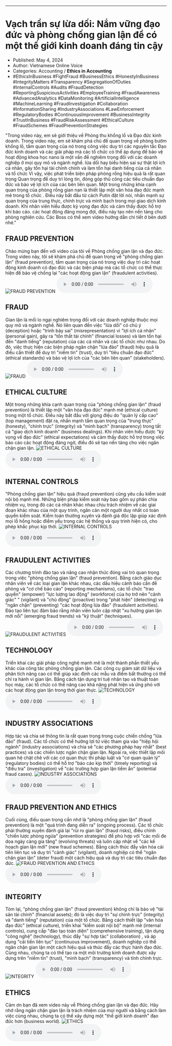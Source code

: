 
---

# Vạch trần sự lừa dối: Nắm vững đạo đức và phòng chống gian lận để có một thế giới kinh doanh đáng tin cậy

- Published: May 4, 2024
- Author: Vietnamese Online Voice
- Categories: Accounting / **Ethics in Accounting**
- #EthicsInBusiness #FightFraud #BusinessEthics #HonestyInBusiness #IntegrityMatters #Transparency #SegregationOfDuties #InternalControls #Audits #FraudDetection #ReportingSuspiciousActivities #EmployeeTraining #FraudAwareness #AdvancedAnalytics #DataMonitoring #ArtificialIntelligence #MachineLearning #FraudInvestigation #Collaboration #InformationSharing #IndustryAssociations #LawEnforcement #RegulatoryBodies #ContinuousImprovement #BusinessIntegrity #TrustInBusiness #FraudRiskAssessment #EthicalCulture #FraudSchemes #FraudPreventionStrategies

"Trong video này, em sẽ giới thiệu về Phòng thu khổng lồ và Đạo đức kinh doanh. Trong video này, em sẽ khám phá chủ đề quan trọng về phòng bướm khổng lồ, tầm quan trọng của nó trong công việc duy trì các nguyên tắc Đạo đức kinh doanh và các giải pháp mà các tổ chức có thể áp dụng để bảo vệ hoạt động khoa học nano là một vấn đề nghiêm trọng đối với các doanh nghiệp ở mọi quy mô và ngành nghề. lừa dối hay biểu hiện sai sự thật lợi ích cá nhân, gây tổn hại tài chính chính và làm tổn hại danh tiếng của cá nhân và tổ chức Vì vậy, việc phát triển biện pháp phòng rồng hiệu quả là rất quan trọng Quan trọng để duy trì lòng tin, đóng góp thủ công các tiêu chuẩn đạo đức và bảo vệ lợi ích của các bên liên quan. Một trong những khía cạnh quan trọng của phòng rồng gian nan là thiết lập một văn hóa đạo đức mạnh mẽ trong tổ chức . Điều này bắt đầu từ cách Putin đặt lời nói, nhấn mạnh sự quan trọng của trung thực, chính trực và minh bạch trong mọi giao dịch kinh doanh. Khi nhân viên hiểu được kỳ vọng đạo đức và cảm thấy được hỗ trợ khi báo cáo. các hoạt động đáng mong đợi, điều này tạo nên nền tảng cho phòng nghiên cứu. Các Boss có thể xem video hướng dẫn chi tiết ở bên dưới nhé."


## FRAUD PREVENTION

Chào mừng bạn đến với video của tôi về Phòng chống gian lận và đạo đức. Trong video này, tôi sẽ khám phá chủ đề quan trọng về "phòng chống gian lận" (fraud prevention), tầm quan trọng của nó trong việc duy trì các hoạt động kinh doanh có đạo đức và các biện pháp mà các tổ chức có thể thực hiện để bảo vệ chống lại "các hoạt động gian lận" (fraudulent activities).
![FRAUD PREVENTION](https://http-archiver-apis-production-80.schnworks.com/storage/images/transitions/2024-05-04/transition--15475329464-Montserrat-Black-880E4F.jpg)
<audio controls>
    <source src="https://http-archiver-apis-production-80.schnworks.com/storage/storage/audio/file-17108635603.mp3" type="audio/mpeg">
</audio>



## FRAUD

Gian lận là mối lo ngại nghiêm trọng đối với các doanh nghiệp thuộc mọi quy mô và ngành nghề. Nó liên quan đến việc "lừa dối" có chủ ý (deception) hoặc "trình bày sai" (misrepresentation) vì "lợi ích cá nhân" (personal gain), gây ra "tổn thất tài chính" (financial losses) và làm tổn hại đến "danh tiếng" (reputation) của các cá nhân và các tổ chức như nhau. Do đó, việc thực hiện các biện pháp ngăn chặn "lừa đảo" (fraud) hiệu quả là điều cần thiết để duy trì "niềm tin" (trust), duy trì "tiêu chuẩn đạo đức" (ethical standards) và bảo vệ lợi ích của "các bên liên quan" (stakeholders).
![FRAUD](https://http-archiver-apis-production-80.schnworks.com/storage/images/transitions/2024-05-04/transition-17795559218-Montserrat-SemiBold-9C27B0.jpg)
<audio controls>
    <source src="https://http-archiver-apis-production-80.schnworks.com/storage/storage/audio/file-5830664343.mp3" type="audio/mpeg">
</audio>



## ETHICAL CULTURE

Một trong những khía cạnh quan trọng của "phòng chống gian lận" (fraud prevention) là thiết lập một "văn hóa đạo đức" mạnh mẽ (ethical culture) trong một tổ chức. Điều này bắt đầu với giọng điệu do "quản lý cấp cao" (top management) đặt ra, nhấn mạnh tầm quan trọng của "trung thực" (honesty), "chính trực" (integrity) và "minh bạch" (transparency) trong tất cả "giao dịch kinh doanh" (business dealings). Khi nhân viên hiểu được "kỳ vọng về đạo đức" (ethical expectations) và cảm thấy được hỗ trợ trong việc báo cáo các hoạt động đáng ngờ, điều đó sẽ tạo nền tảng cho việc ngăn chặn gian lận.
![ETHICAL CULTURE](https://http-archiver-apis-production-80.schnworks.com/storage/images/transitions/2024-05-04/transition--2604100237-Montserrat-Thin-7B1FA2.jpg)
<audio controls>
    <source src="https://http-archiver-apis-production-80.schnworks.com/storage/storage/audio/file-16638153094.mp3" type="audio/mpeg">
</audio>



## INTERNAL CONTROLS

"Phòng chống gian lận" hiệu quả (fraud prevention) cũng yêu cầu kiểm soát nội bộ mạnh mẽ. Những biện pháp kiểm soát này bao gồm sự phân chia nhiệm vụ, trong đó các cá nhân khác nhau chịu trách nhiệm về các giai đoạn khác nhau của một quy trình, ngăn cản một người duy nhất có toàn quyền kiểm soát. Kiểm toán thường xuyên và đánh giá độc lập giúp xác định mọi lỗ hổng hoặc điểm yếu trong các hệ thống và quy trình hiện có, cho phép khắc phục kịp thời.
![INTERNAL CONTROLS](https://http-archiver-apis-production-80.schnworks.com/storage/images/transitions/2024-05-04/transition--41822909456-Montserrat-ExtraBold-512DA8.jpg)
<audio controls>
    <source src="https://http-archiver-apis-production-80.schnworks.com/storage/storage/audio/file-5447484264.mp3" type="audio/mpeg">
</audio>



## FRAUDULENT ACTIVITIES

Các chương trình đào tạo và nâng cao nhận thức đóng vai trò quan trọng trong việc "phòng chống gian lận" (fraud prevention). Bằng cách giáo dục nhân viên về các loại gian lận khác nhau, các dấu hiệu cảnh báo cần đề phòng và "cơ chế báo cáo" (reporting mechanisms), các tổ chức "trao quyền" (empower) "lực lượng lao động" (workforce) của họ trở nên "cảnh giác" " (vigilant) và "chủ động" (proactive) trong "phát hiện" (detecting) và "ngăn chặn" (preventing) "các hoạt động lừa đảo" (fraudulent activities). Đào tạo liên tục đảm bảo rằng nhân viên luôn cập nhật "xu hướng gian lận mới nổi" (emerging fraud trends) và "kỹ thuật" (techniques).
![FRAUDULENT ACTIVITIES](https://http-archiver-apis-production-80.schnworks.com/storage/images/transitions/2024-05-04/transition-30015790316-Montserrat-ExtraBold-4A148C.jpg)
<audio controls>
    <source src="https://http-archiver-apis-production-80.schnworks.com/storage/storage/audio/file-1252658253.mp3" type="audio/mpeg">
</audio>



## TECHNOLOGY

Triển khai các giải pháp công nghệ mạnh mẽ là một thành phần thiết yếu khác của công tác phòng chống gian lận. Các công cụ giám sát dữ liệu và phân tích nâng cao có thể giúp xác định các mẫu và điểm bất thường có thể chỉ ra hành vi gian lận. Bằng cách tận dụng trí tuệ nhân tạo và thuật toán học máy, các tổ chức có thể nâng cao khả năng phát hiện và ứng phó với các hoạt động gian lận trong thời gian thực.
![TECHNOLOGY](https://http-archiver-apis-production-80.schnworks.com/storage/images/transitions/2024-05-04/transition-26890467142-Montserrat-Thin-9C27B0.jpg)
<audio controls>
    <source src="https://http-archiver-apis-production-80.schnworks.com/storage/storage/audio/file-18278292477.mp3" type="audio/mpeg">
</audio>



## INDUSTRY ASSOCIATIONS

Hợp tác và chia sẻ thông tin là rất quan trọng trong cuộc chiến chống "lừa đảo" (fraud). Các tổ chức có thể hưởng lợi từ việc tham gia vào "hiệp hội ngành" (industry associations) và chia sẻ "các phương pháp hay nhất" (best practices) và các chiến lược ngăn chặn gian lận. Ngoài ra, việc thiết lập mối quan hệ chặt chẽ với các cơ quan thực thi pháp luật và "cơ quan quản lý" (regulatory bodies) có thể hỗ trợ "báo cáo kịp thời" (timely reporting) và "điều tra" (investigation) về "các trường hợp gian lận tiềm ẩn" (potential fraud cases).
![INDUSTRY ASSOCIATIONS](https://http-archiver-apis-production-80.schnworks.com/storage/images/transitions/2024-05-04/transition--16515119798-Montserrat-Regular-7B1FA2.jpg)
<audio controls>
    <source src="https://http-archiver-apis-production-80.schnworks.com/storage/storage/audio/file-9891884217.mp3" type="audio/mpeg">
</audio>



## FRAUD PREVENTION AND ETHICS

Cuối cùng, điều quan trọng cần nhớ là "phòng chống gian lận" (fraud prevention) là một "quá trình đang diễn ra" (ongoing process). Các tổ chức phải thường xuyên đánh giá lại "rủi ro gian lận" (fraud risks), điều chỉnh "chiến lược phòng ngừa" (prevention strategies) để phù hợp với "các mối đe dọa ngày càng gia tăng" (evolving threats) và luôn cập nhật về "các kế hoạch gian lận mới" (new fraud schemes). Bằng cách thúc đẩy văn hóa cải tiến liên tục và duy trì "cảnh giác" (vigilant), doanh nghiệp có thể "ngăn chặn gian lận" (deter fraud) một cách hiệu quả và duy trì các tiêu chuẩn đạo đức.
![FRAUD PREVENTION AND ETHICS](https://http-archiver-apis-production-80.schnworks.com/storage/images/transitions/2024-05-04/transition-1472193275-Montserrat-Regular-4A148C.jpg)
<audio controls>
    <source src="https://http-archiver-apis-production-80.schnworks.com/storage/storage/audio/file-1240386293.mp3" type="audio/mpeg">
</audio>



## INTEGRITY

Tóm lại, "phòng chống gian lận" (fraud prevention) không chỉ là bảo vệ "tài sản tài chính" (financial assets); đó là việc duy trì "sự chính trực" (integrity) và "danh tiếng" (reputation) của một tổ chức. Bằng cách thiết lập "văn hóa đạo đức" (ethical culture), triển khai "kiểm soát nội bộ" mạnh mẽ (internal controls), cung cấp "đào tạo toàn diện" (comprehensive training), tận dụng "công nghệ" (technology), thúc đẩy "sự hợp tác" (collaboration) , và áp dụng "cải tiến liên tục" (continuous improvement), doanh nghiệp có thể ngăn chặn gian lận một cách hiệu quả và thúc đẩy các thực hành đạo đức. Cùng nhau, chúng ta có thể tạo ra một môi trường kinh doanh được xây dựng trên "niềm tin" (trust), "minh bạch" (transparency) và tính chính trực.
![INTEGRITY](https://http-archiver-apis-production-80.schnworks.com/storage/images/transitions/2024-05-04/transition--65862734535-Montserrat-SemiBold-4A148C.jpg)
<audio controls>
    <source src="https://http-archiver-apis-production-80.schnworks.com/storage/storage/audio/file-29326270765.mp3" type="audio/mpeg">
</audio>



## ETHICS

Cảm ơn bạn đã xem video này về Phòng chống gian lận và đạo đức. Hãy nhớ rằng ngăn chặn gian lận là trách nhiệm của mọi người và bằng cách làm việc cùng nhau, chúng ta có thể xây dựng một "thế giới kinh doanh" đạo đức hơn (business world).
![ETHICS](https://http-archiver-apis-production-80.schnworks.com/storage/images/transitions/2024-05-04/transition-15802352454-Montserrat-Regular-283593.jpg)
<audio controls>
    <source src="https://http-archiver-apis-production-80.schnworks.com/storage/storage/audio/file-15742153339.mp3" type="audio/mpeg">
</audio>

